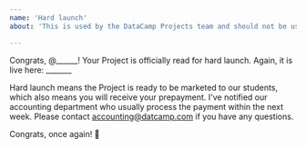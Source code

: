 ```yaml
---
name: 'Hard launch'
about: 'This is used by the DataCamp Projects team and should not be used by instructors.'

---
```


Congrats, @______! Your Project is officially read for hard launch. Again, it is live here: _______

Hard launch means the Project is ready to be marketed to our students, which also means you will receive your prepayment. I've notified our accounting department who usually process the payment within the next week. Please contact accounting@datcamp.com if you have any questions.

Congrats, once again! 🎉 
